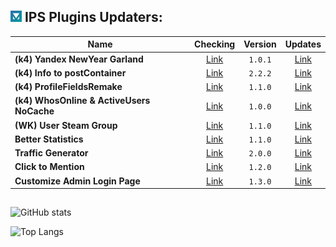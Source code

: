 ## ![IPS](https://github.com/byIx/byIx/blob/main/ic.jpg) IPS Plugins Updaters:

| Name                                      | Checking                               | Version | Updates                                                                       |
| ----------------------------------------- |:--------------------------------------:|:-------:|:-----------------------------------------------------------------------------:|
| **(k4) Yandex NewYear Garland**           | [Link](https://github.com/byIx/ynyg)   | `1.0.1` | [Link](https://ipbmafia.ru/files/file/2614-k4-yandex-newyear-garland)         |
| **(k4) Info to postContainer**            | [Link](https://github.com/byIx/ipc)    | `2.2.2` | [Link](https://ipbmafia.ru/files/file/2491-k4-info-to-postcontainer)          |
| **(k4) ProfileFieldsRemake**              | [Link](https://github.com/byIx/pfr)    | `1.1.0` | [Link](https://ipbmafia.ru/files/file/2597-k4-profilefieldsremake)            |
| **(k4) WhosOnline & ActiveUsers NoCache** | [Link](https://github.com/byIx)        | `1.0.0` | [Link](https://ipbmafia.ru/files/file/2528-k4-whosonline-activeusers-nocache) |
| **(WK) User Steam Group**                 | [Link](https://github.com/byIx/usg)    | `1.1.0` | [Link](https://ipbmafia.ru/files/file/2599-wk-user-steam-group)               |
| **Better Statistics**                     | [Link](https://github.com/byIx/bstats) | `1.1.0` | [Link](https://ipbmafia.ru/files/file/2499-better-statistics)                 |
| **Traffic Generator**                     | [Link](https://github.com/byIx/tgen)   | `2.0.0` | [Link](https://ipbmafia.ru/topic/13427-traffic-generator-109-eng-rus)         |
| **Click to Mention**                      | [Link](https://github.com/byIx/click)  | `1.2.0` | [Link](https://ipbmafia.ru/files/file/2490-click-to-mention)                  |
| **Customize Admin Login Page**            | [Link](https://github.com/byIx/calp)   | `1.3.0` | [Link](https://ipbmafia.ru/files/file/2492-customize-admin-login-page)        |

##

![GitHub stats](https://github-readme-stats.vercel.app/api?username=byIx&count_private=true&include_all_commits=true&show_icons=true&theme=radical&border_color=141321&text_color=ADBAC3&icon_color=00FF4D)

![Top Langs](https://github-readme-stats.vercel.app/api/top-langs/?username=byIx&count_private=true&bg_color=141321&border_color=141321&text_color=ADBAC3)

